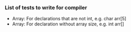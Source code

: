 ### List of tests to write for compiler

- Array: For declarations that are not int, e.g. char arr[5]
- Array: For declaration without array size, e.g. int arr[]
